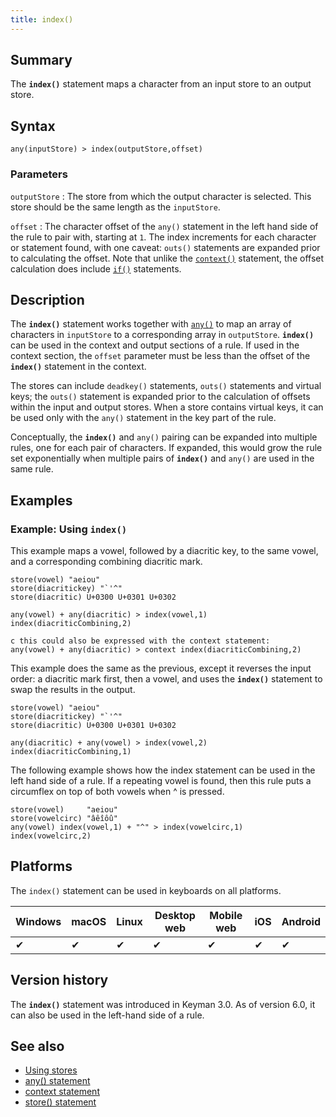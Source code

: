 ```yaml
---
title: index()
---
```


## Summary

The **`index()`** statement maps a character from an input store to an
output store.

## Syntax

```
any(inputStore) > index(outputStore,offset)
```

### Parameters

`outputStore`
:   The store from which the output character is selected. This store
    should be the same length as the `inputStore`.

`offset`
:   The character offset of the `any()` statement in the left hand side
    of the rule to pair with, starting at `1`. The index increments for
    each character or statement found, with one caveat: `outs()`
    statements are expanded prior to calculating the offset. Note that
    unlike the [`context()`](context) statement, the offset calculation
    does include [`if()`](if) statements.

## Description

The **`index()`** statement works together with [`any()`](any) to map an
array of characters in `inputStore` to a corresponding array in
`outputStore`. **`index()`** can be used in the context and output
sections of a rule. If used in the context section, the `offset`
parameter must be less than the offset of the **`index()`** statement in
the context.

The stores can include `deadkey()` statements, `outs()` statements and
virtual keys; the `outs()` statement is expanded prior to the
calculation of offsets within the input and output stores. When a store
contains virtual keys, it can be used only with the `any()` statement in
the key part of the rule.

Conceptually, the **`index()`** and `any()` pairing can be expanded into
multiple rules, one for each pair of characters. If expanded, this would
grow the rule set exponentially when multiple pairs of **`index()`** and
`any()` are used in the same rule.

## Examples

### Example: Using `index()`

This example maps a vowel, followed by a diacritic key, to the same
vowel, and a corresponding combining diacritic mark.

```
store(vowel) "aeiou"
store(diacritickey) "`'^"
store(diacritic) U+0300 U+0301 U+0302

any(vowel) + any(diacritic) > index(vowel,1) index(diacriticCombining,2)

c this could also be expressed with the context statement:
any(vowel) + any(diacritic) > context index(diacriticCombining,2)
```

This example does the same as the previous, except it reverses the input
order: a diacritic mark first, then a vowel, and uses the **`index()`**
statement to swap the results in the output.

```
store(vowel) "aeiou"
store(diacritickey) "`'^"
store(diacritic) U+0300 U+0301 U+0302

any(diacritic) + any(vowel) > index(vowel,2) index(diacriticCombining,1)
```

The following example shows how the index statement can be used in the
left hand side of a rule. If a repeating vowel is found, then this rule
puts a circumflex on top of both vowels when <key>^</key>
is pressed.

```
store(vowel)     "aeiou"
store(vowelcirc) "âêîôû"
any(vowel) index(vowel,1) + "^" > index(vowelcirc,1) index(vowelcirc,2)
```

## Platforms

The `index()` statement can be used in keyboards on all platforms.

| Windows | macOS | Linux | Desktop web | Mobile web | iOS | Android |
|---------|-------|-------|-------------|------------|-----|---------|
| ✔       | ✔     | ✔     | ✔           | ✔          | ✔   | ✔       |

## Version history

The **`index()`** statement was introduced in Keyman 3.0. As of version
6.0, it can also be used in the left-hand side of a rule.

## See also

-   [Using stores](../guide/stores)
-   [any() statement](../reference/any)
-   [context statement](../reference/context.md)
-   [store() statement](../reference/store.md)
